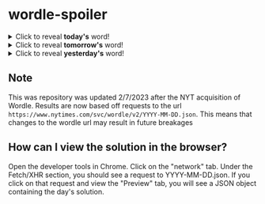 # wordle-spoiler

<details>
  <summary>Click to reveal <b>today's</b> word!</summary>
  <br>
  <b> swath </b>
</details>

<details>
  <summary>Click to reveal <b>tomorrow's</b> word!</summary>
  <br>
  <b> steep </b>
</details>

<details>
  <summary>Click to reveal <b>yesterday's</b> word!</summary>
  <br>
  <b> pupil </b>
</details>

## Note
This was repository was updated 2/7/2023 after the NYT acquisition of Wordle. Results are now based off requests to the url `https://www.nytimes.com/svc/wordle/v2/YYYY-MM-DD.json`. This means that changes to the wordle url may result in future breakages

## How can I view the solution in the browser?
Open the developer tools in Chrome. Click on the "network" tab. Under the Fetch/XHR section, you should see a request to YYYY-MM-DD.json. If you click on that request and view the "Preview" tab, you will see a JSON object containing the day's solution.
